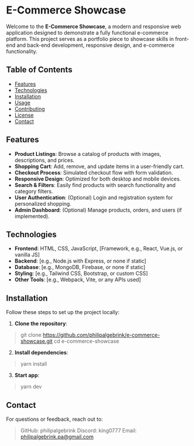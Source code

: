 # E-Commerce Showcase

Welcome to the **E-Commerce Showcase**, a modern and responsive web application designed to demonstrate a fully functional e-commerce platform. This project serves as a portfolio piece to showcase skills in front-end and back-end development, responsive design, and e-commerce functionality.

## Table of Contents
- [Features](#features)
- [Technologies](#technologies)
- [Installation](#installation)
- [Usage](#usage)
- [Contributing](#contributing)
- [License](#license)
- [Contact](#contact)

## Features
- **Product Listings**: Browse a catalog of products with images, descriptions, and prices.
- **Shopping Cart**: Add, remove, and update items in a user-friendly cart.
- **Checkout Process**: Simulated checkout flow with form validation.
- **Responsive Design**: Optimized for both desktop and mobile devices.
- **Search & Filters**: Easily find products with search functionality and category filters.
- **User Authentication**: (Optional) Login and registration system for personalized shopping.
- **Admin Dashboard**: (Optional) Manage products, orders, and users (if implemented).

## Technologies
- **Frontend**: HTML, CSS, JavaScript, [Framework, e.g., React, Vue.js, or vanilla JS]
- **Backend**: [e.g., Node.js with Express, or none if static]
- **Database**: [e.g., MongoDB, Firebase, or none if static]
- **Styling**: [e.g., Tailwind CSS, Bootstrap, or custom CSS]
- **Other Tools**: [e.g., Webpack, Vite, or any APIs used]

## Installation
Follow these steps to set up the project locally:

1. **Clone the repository**:
> git clone https://github.com/philipalgebrink/e-commerce-showcase.git
> cd e-commerce-showcase
2. **Install dependencies**:
> yarn install
3. **Start app**:
> yarn dev


## Contact
For questions or feedback, reach out to:

> GitHub: philipalgebrink
> Discord: king0777
> Email: philipalgebrink.pa@gmail.com


